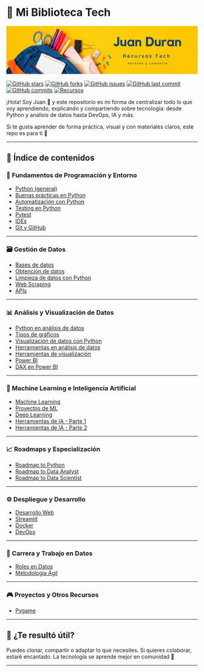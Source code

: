 # 📘 Mi Biblioteca Tech

![Mi Biblioteca Tech Banner](./images/tech.png)

[![GitHub stars](https://img.shields.io/github/stars/Jotis86/JotisAcademy?style=social)](https://github.com/Jotis86/JotisAcademy/stargazers)
[![GitHub forks](https://img.shields.io/github/forks/Jotis86/JotisAcademy?style=social)](https://github.com/Jotis86/JotisAcademy/network/members)
[![GitHub issues](https://img.shields.io/github/issues/Jotis86/JotisAcademy)](https://github.com/Jotis86/JotisAcademy/issues)
[![GitHub last commit](https://img.shields.io/github/last-commit/Jotis86/JotisAcademy)](https://github.com/Jotis86/JotisAcademy/commits/main)
[![GitHub commits](https://img.shields.io/github/commit-activity/t/Jotis86/JotisAcademy?label=Total%20Commits)](https://github.com/Jotis86/JotisAcademy/commits/main)
[![Recursos](https://img.shields.io/badge/Recursos-40%2B-brightgreen)](https://github.com/Jotis86/JotisAcademy)


¡Hola! Soy Juan 👋 y este repositorio es mi forma de centralizar todo lo que voy aprendiendo, explicando y compartiendo sobre tecnología: desde Python y análisis de datos hasta DevOps, IA y más.

Si te gusta aprender de forma práctica, visual y con materiales claros, este repo es para ti 🚀

---

## 🧭 Índice de contenidos

### 🔧 Fundamentos de Programación y Entorno
- [Python (general)](./1_Fundamentos/Python.pdf)
- [Buenas prácticas en Python](./1_Fundamentos/Buenas_practicas_Python.pdf)
- [Automatización con Python](./1_Fundamentos/Automatizacion_Python.pdf)
- [Testing en Python](./1_Fundamentos/Testing_Python.pdf)
- [Pytest](./1_Fundamentos/Pytest.pdf)
- [IDEs](./1_Fundamentos/IDEs.pdf)
- [Git y GitHub](./1_Fundamentos/Git_y_GitHub.pdf)

---

### 🗃️ Gestión de Datos
- [Bases de datos](./2_Gestion_Datos/Bases_de_datos.pdf)
- [Obtención de datos](./2_Gestion_Datos/Obtencion_datos.pdf)
- [Limpieza de datos con Python](./2_Gestion_Datos/Limpieza_datos_Python.pdf)
- [Web Scraping](./2_Gestion_Datos/Web_Scraping.pdf)
- [APIs](./2_Gestion_Datos/APIs.pdf)

---

### 📊 Análisis y Visualización de Datos
- [Python en análisis de datos](./3_Analisis_Visualizacion/Python_Analisis_Datos.pdf)
- [Tipos de gráficos](./3_Analisis_Visualizacion/Tipos_graficos.pdf)
- [Visualización de datos con Python](./3_Analisis_Visualizacion/Visualizacion_Python.pdf)
- [Herramientas en análisis de datos](./3_Analisis_Visualizacion/Herramientas_Analisis.pdf)
- [Herramientas de visualización](./3_Analisis_Visualizacion/Herramientas_Visualizacion.pdf)
- [Power BI](./3_Analisis_Visualizacion/PowerBI.pdf)
- [DAX en Power BI](./3_Analisis_Visualizacion/DAX_en_PowerBI.pdf)

---

### 🤖 Machine Learning e Inteligencia Artificial
- [Machine Learning](./4_ML_IA/Machine_Learning.pdf)
- [Proyectos de ML](./4_ML_IA/Proyectos_ML.pdf)
- [Deep Learning](./4_ML_IA/Deep_Learning.pdf)
- [Herramientas de IA - Parte 1](./4_ML_IA/Herramientas_IA_1.pdf)
- [Herramientas de IA - Parte 2](./4_ML_IA/Herramientas_IA_2.pdf)

---

### 📈 Roadmaps y Especialización
- [Roadmap to Python](./5_Roadmaps/Roadmap_Python.pdf)
- [Roadmap to Data Analyst](./5_Roadmaps/Roadmap_Data_Analyst.pdf)
- [Roadmap to Data Scientist](./5_Roadmaps/Roadmap_Data_Scientist.pdf)

---

### ⚙️ Despliegue y Desarrollo
- [Desarrollo Web](./6_Desarrollo/Desarrollo_Web.pdf)
- [Streamlit](./6_Desarrollo/Streamlit.pdf)
- [Docker](./6_Desarrollo/Docker.pdf)
- [DevOps](./6_Desarrollo/DevOps.pdf)

---

### 🧠 Carrera y Trabajo en Datos
- [Roles en Datos](./7_Carrera/Roles_en_Datos.pdf)
- [Metodología Ágil](./7_Carrera/Metodologia_Agil.pdf)

---

### 🎮 Proyectos y Otros Recursos
- [Pygame](./8_Otros/Pygame.pdf)

---

## 🤝 ¿Te resultó útil?
Puedes clonar, compartir o adaptar lo que necesites. Si quieres colaborar, estaré encantado. La tecnología se aprende mejor en comunidad 💬

---